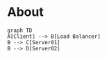 # About

```mermaid
graph TD
A[Client] --> B[Load Balancer]
B --> C[Server01]
B --> D[Server02]
```
